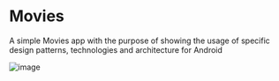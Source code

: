 # Movies
A simple Movies app with the purpose of showing the usage of specific design patterns, technologies and architecture for Android

![image](https://user-images.githubusercontent.com/67712877/155963585-12bf2112-bcb4-48ca-ac64-cada3abed3b3.png)
